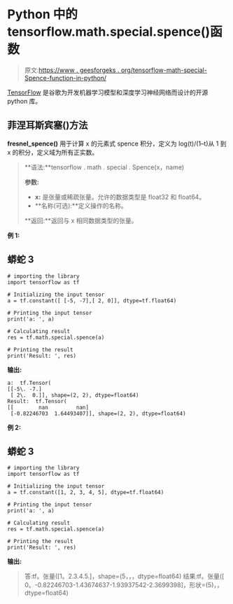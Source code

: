 # Python 中的 tensorflow.math.special.spence()函数

> 原文:[https://www . geesforgeks . org/tensorflow-math-special-Spence-function-in-python/](https://www.geeksforgeeks.org/tensorflow-math-special-spence-function-in-python/)

[TensorFlow](https://www.geeksforgeeks.org/introduction-to-tensorflow/) 是谷歌为开发机器学习模型和深度学习神经网络而设计的开源 python 库。

## 菲涅耳斯宾塞()方法

**fresnel_spence()** 用于计算 x 的元素式 spence 积分，定义为 log(t)/(1–t)从 1 到 x 的积分，定义域为所有正实数。

> **语法:**tensorflow . math . special . Spence(x，name)
> 
> **参数:**
> 
> *   **x:** 是张量或稀疏张量。允许的数据类型是 float32 和 float64。
> *   **名称(可选):**定义操作的名称。
> 
> **返回:**返回与 x 相同数据类型的张量。

**例 1:**

## 蟒蛇 3

```
# importing the library
import tensorflow as tf

# Initializing the input tensor
a = tf.constant([ [-5, -7],[ 2, 0]], dtype=tf.float64)

# Printing the input tensor
print('a: ', a)

# Calculating result
res = tf.math.special.spence(a)

# Printing the result
print('Result: ', res)
```

**输出:**

```
a:  tf.Tensor(
[[-5\. -7.]
 [ 2\.  0.]], shape=(2, 2), dtype=float64)
Result:  tf.Tensor(
[[        nan         nan]
 [-0.82246703  1.64493407]], shape=(2, 2), dtype=float64)
```

**例 2:**

## 蟒蛇 3

```
# importing the library
import tensorflow as tf

# Initializing the input tensor
a = tf.constant([1, 2, 3, 4, 5], dtype=tf.float64)

# Printing the input tensor
print('a: ', a)

# Calculating result
res = tf.math.special.spence(a)

# Printing the result
print('Result: ', res)
```

**输出:**

> 答:tf。张量([1。2.3.4.5.]，shape=(5，，，dtype=float64)
> 结果:tf。张量([ 0。-0.82246703-1.43674637-1.93937542-2.3699398]，形状=(5)，，dtype=float64)